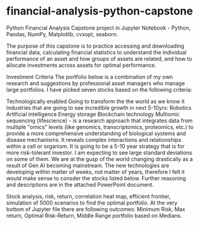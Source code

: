 # financial-analysis-python-capstone
Python Financial Analysis Capstone project in Jupyter Notebook - Python, Pandas, NumPy, Matplotlib, cvxopt, seaborn.

The purpose of this capstone is to practice accessing and downloading financial data, calculating financial statistics to understand the individual performance of an asset and how groups of assets are related, and how to allocate investments across assets for optimal performance.

Investment Criteria
The portfolio below is a combination of my own research and suggestions by professional asset managers who manage large portfolios. I have picked seven stocks based on the following criteria:

Technologically enabled
Going to transform the the world as we know it
Industries that are going to see incredible growth in next 5-10yrs:
Robotics
Artificial intelligence
Energy storage
Blockchain technology
Multiomic sequencing (lifescience) - is a research approach that integrates data from multiple "omics" levels (like genomics, transcriptomics, proteomics, etc.) to provide a more comprehensive understanding of biological systems and disease mechanisms. It reveals complex interactions and relationships within a cell or organism.
It is going to be a 5-10 year strategy that is for more risk-tolerant investor. I am expecting to see large standard deviations on some of them. We are at the gusp of the world changing drastically as a result of Gen AI becoming mainstream. The new technologies are developing within matter of weeks, not matter of years, therefore I felt it would make sense to consder the stocks listed below. Further reasoning and descriptions are in the attached PowerPoint document.

Stock analysis, risk, return, correlation heat map, efficient frontier, simulation of 5000 scenarios to find the optimal portfolio.
At the very bottom of Jupyter file there are following outcomes: Minimum Risk, Max return, Optimal Risk-Return, Middle Range portfolio based on Medians.
